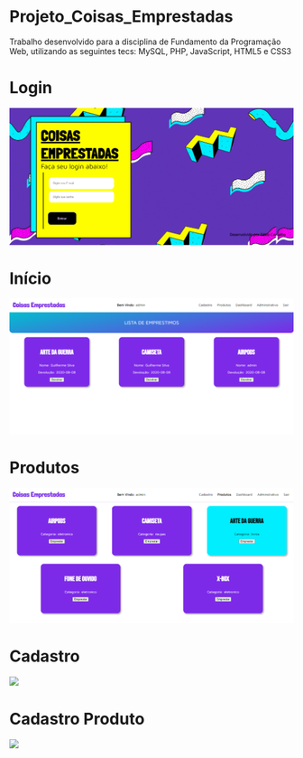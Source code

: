 # Projeto_Coisas_Emprestadas
Trabalho desenvolvido para a disciplina de Fundamento da Programação Web, utilizando as seguintes tecs: MySQL, PHP, JavaScript, HTML5 e CSS3

# Login

<img src="assets/img/home.PNG">
<br>


# Início

<img src="/assets/img/list.png">
<br>

# Produtos

<img src="/assets/img/produtos.png">

<br>

# Cadastro

<img src="/assets/img/cadastro.png">

<br>

# Cadastro Produto

<img src="/assets/img/cadastroproduto.png">

<br>
